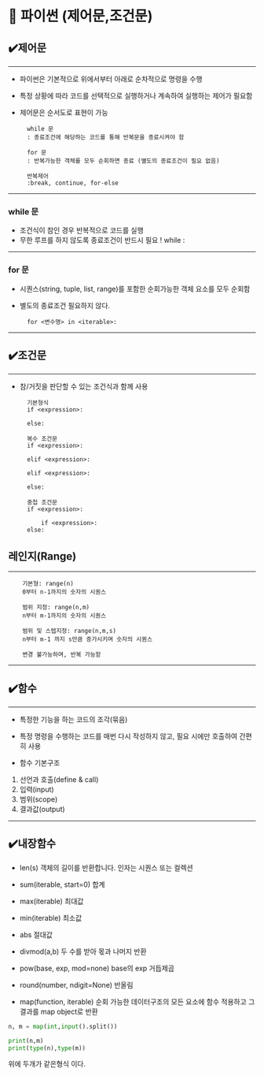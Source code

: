 # 📝 파이썬 (제어문,조건문)

## ✔️제어문

---

- 파이썬은 기본적으로 위에서부터 아래로 순차적으로 명령을 수행
- 특정 상황에 따라 코드를 선택적으로 실행하거나 계속하여 실행하는 제어가 필요함
- 제어문은 순서도로 표현이 가능

        while 문
        : 종료조건에 해당하는 코드를 통해 반복문을 종료시켜야 함

        for 문
        : 반복가능한 객체를 모두 순회하면 종료 (별도의 종료조건이 필요 없음)

        반복제어
        :break, continue, for-else

---

### while 문

- 조건식이 참인 경우 반복적으로 코드를 실행
- 무한 루프를 하지 않도록 종료조건이 반드시 필요 !
  while <expression>:

---

### for 문

- 시퀀스(string, tuple, list, range)를 포함한 순회가능한 객체 요소를 모두 순회함
- 별도의 종료조건 필요하지 않다.

        for <변수명> in <iterable>:

---

## ✔️조건문

---

- 참/거짓을 판단할 수 있는 조건식과 함께 사용

        기본형식
        if <expression>:

        else:

        복수 조건문
        if <expression>:

        elif <expression>:

        elif <expression>:

        else:

        중첩 조건문
        if <expression>:

            if <expression>:
        else:

## 레인지(Range)

---

        기본형: range(n)
        0부터 n-1까지의 숫자의 시퀀스

        범위 지정: range(n,m)
        n부터 m-1까지의 숫자의 시퀀스

        범위 및 스텝지정: range(n,m,s)
        n부터 m-1 까지 s만큼 증가시키며 숫자의 시퀀스

        변경 불가능하며, 반복 가능함

---

## ✔️함수

---

- 특정한 기능을 하는 코드의 조각(묶음)
- 특정 명령을 수행하는 코드를 매번 다시 작성하지 않고, 필요 시에만 호출하여 간편히 사용

- 함수 기본구조

1. 선언과 호출(define & call)
2. 입력(input)
3. 범위(scope)
4. 결과값(output)

---

## ✔️내장함수

- len(s)
  객체의 길이를 반환합니다. 인자는 시퀀스 또는 컬렉션

- sum(iterable, start=0)
  합계

- max(iterable)
  최대값

- min(iterable)
  최소값

- abs
  절대값

- divmod(a,b)
  두 수를 받아 몫과 나머지 반환

- pow(base, exp, mod=none)
  base의 exp 거듭제곱

* round(number, ndigit=None)
  반올림

- map(function, iterable)
  순회 가능한 데이터구조의 모든 요소에 함수 적용하고 그 결과를 map object로 반환

```python
n, m = map(int,input().split())

print(n,m)
print(type(n),type(m))
```

위에 두개가 같은형식 이다.
